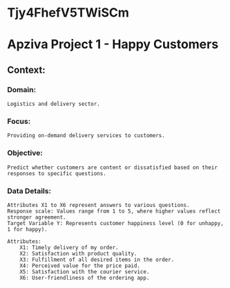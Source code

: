 # Tjy4FhefV5TWiSCm
# Apziva Project 1 - Happy Customers
## Context:
### Domain: 
    Logistics and delivery sector.
    
### Focus: 
    Providing on-demand delivery services to customers.

### Objective:
    Predict whether customers are content or dissatisfied based on their responses to specific questions.

### Data Details:
    Attributes X1 to X6 represent answers to various questions.
    Response scale: Values range from 1 to 5, where higher values reflect stronger agreement.
    Target Variable Y: Represents customer happiness level (0 for unhappy, 1 for happy).
    
    Attributes:
        X1: Timely delivery of my order.
        X2: Satisfaction with product quality.
        X3: Fulfillment of all desired items in the order.
        X4: Perceived value for the price paid.
        X5: Satisfaction with the courier service.
        X6: User-friendliness of the ordering app.
